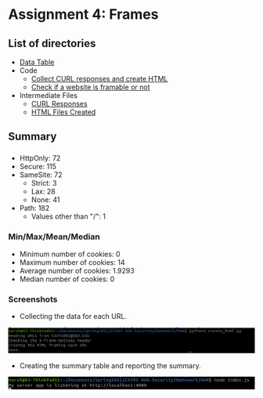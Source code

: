 # Assignment 4: Frames

## List of directories

  * [Data Table](data.csv)
  * Code
    * [Collect CURL responses and create HTML](code/create_html.py)
    * [Check if a website is framable or not](code/check_framable.py)
  * Intermediate Files
    * [CURL Responses](curl_output)
    * [HTML Files Created](framable)


## Summary

### 

* HttpOnly: 72
* Secure: 115
* SameSite: 72
  * Strict: 3
  * Lax: 28
  * None: 41
* Path: 182
  * Values other than "/": 1

### Min/Max/Mean/Median 

* Minimum number of cookies: 0
* Maximum number of cookies: 14
* Average number of cookies: 1.9293
* Median number of cookies: 0


### Screenshots

* Collecting the data for each URL.
<img src="screenshots/1.png" width="700">

* Creating the summary table and reporting the summary.
<img src="screenshots/2.png" width="700">
